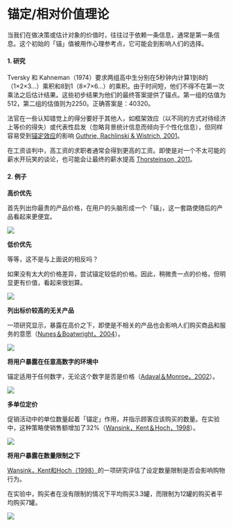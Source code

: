 # 锚定/相对价值理论

当我们在做决策或估计对象的价值时，往往过于依赖一条信息，通常是第一条信息。这个初始的「锚」值被用作心理参考点，它可能会到影响人们的选择。

#### 1. 研究

Tversky 和 Kahneman（1974）要求两组高中生分别在5秒钟内计算1到8的（1×2×3…）乘积和8到1（8×7×6…）的乘积。由于时间短，他们不得不在第一次乘法之后估计结果。这些初步结果为他们的最终答案提供了锚点。第一组的估值为512，第二组的估值则为2250。正确答案是：40320。

法官在一些认知错觉上的得分要好于其他人，如框架效应（以不同的方式对待经济上等价的得失）或代表性启发（忽略背景统计信息而倾向于个性化信息），但同样容易受到[锚定效应](https://www.uisdc.com/tag/锚定效应 "锚定效应")的影响 [Guthrie, Rachlinski & Wistrich, 2001](https://link.uisdc.com?redirect=https://papers.ssrn.com/sol3/papers.cfm?abstract_id=257634 "Guthrie, Rachlinski & Wistrich, 2001")。

在工资谈判中，高工资的求职者通常会得到更高的工资。即使是对一个不太可能的薪水开玩笑的谈论，也可能会让最终的薪水提高 [Thorsteinson, 2011](https://link.uisdc.com?redirect=https://onlinelibrary.wiley.com/doi/abs/10.1111/j.1559-1816.2011.00779.x "Thorsteinson, 2011")。

#### 2. 例子

**高价优先**

首先列出你最贵的产品价格，在用户的头脑形成一个「锚」，这一套路使随后的产品看起来更便宜。

![](https://qhdtc.oss-cn-chengdu.aliyuncs.com/obsidian/uisdc-xl-20180921-1.jpg)

**低价优先**

等等，这不是与上面说的相反吗？

如果没有太大的价格差异，尝试锚定较低的价格。因此，稍微贵一点的价格，但明显更有价值，看起来很划算。

![](https://qhdtc.oss-cn-chengdu.aliyuncs.com/obsidian/uisdc-xl-20180921-2.jpg)

**列出标价较高的无关产品**

一项研究显示，暴露在高价之下，即使是不相关的产品也会影响人们购买商品和服务的意愿（[Nunes＆Boatwright，2004](https://link.uisdc.com?redirect=https://msbfile03.usc.edu/digitalmeasures/jnunes/intellcont/Incidental%20Prices-1.pdf "Nunes＆Boatwright，2004")）。

![](https://qhdtc.oss-cn-chengdu.aliyuncs.com/obsidian/uisdc-xl-20180921-3.jpg)

**将用户暴露在任意高数字的环境中**

锚定适用于任何数字，无论这个数字是否是价格（[Adaval＆Monroe，2002](https://link.uisdc.com?redirect=https://www.jstor.org/stable/10.1086/338212?seq=1#page_scan_tab_contents "Adaval＆Monroe，2002")）。

![](https://qhdtc.oss-cn-chengdu.aliyuncs.com/obsidian/uisdc-xl-20180921-4.jpg)

**多单位定价**

促销活动中的单位数量起着「锚定」作用，并指示顾客应该购买的数量。在实验中，这种策略使销售额增加了32%（[Wansink，Kent＆Hoch，1998](https://link.uisdc.com?redirect=http://foodpsychology.cornell.edu/sites/default/files/unmanaged_files/Anchoring-JMR-1998.pdf "Wansink，Kent＆Hoch，1998")）。

![](https://qhdtc.oss-cn-chengdu.aliyuncs.com/obsidian/uisdc-xl-20180921-5.jpg)

**将用户暴露在数量限制之下**

[Wansink，Kent和Hoch（1998）](https://link.uisdc.com?redirect=https://foodpsychology.cornell.edu/sites/default/files/unmanaged_files/Anchoring-JMR-1998.pdf "Wansink，Kent和Hoch（1998）")的一项研究评估了设定数量限制是否会影响购物行为。

在实验中，购买者在没有限制的情况下平均购买3.3罐，而限制为12罐的购买者平均购买7罐。

![](https://qhdtc.oss-cn-chengdu.aliyuncs.com/obsidian/uisdc-xl-20180921-6.jpg)
